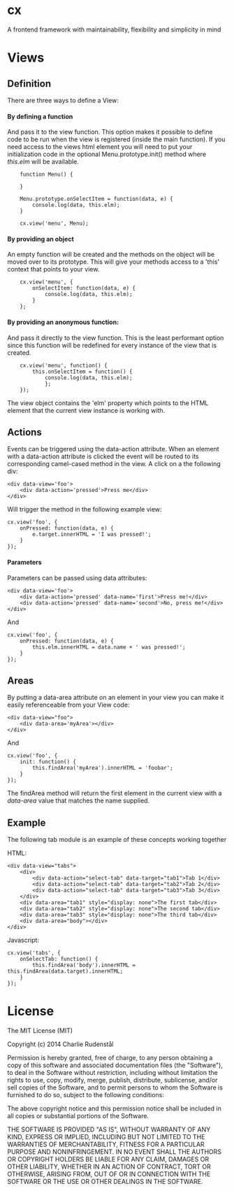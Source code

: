 cx
==

A frontend framework with maintainability, flexibility and simplicity in mind 

Views
==


Definition
--
There are three ways to define a View:

#### By defining a function 
And pass it to the view function. This option makes it possible to define 
code to be run when the view is registered (inside the main function). 
If you need access to the views html element you will need to put your 
initialization code in the optional Menu.prototype.init() method 
where _this.elm_ will be available.

```
	function Menu() {

	}

	Menu.prototype.onSelectItem = function(data, e) {
		console.log(data, this.elm);
	}

	cx.view('menu', Menu);
```

#### By providing an object
An empty function will be created and the methods on the object will be moved
over to its prototype. This will give your methods access to a 'this' context
that points to your view.

```
	cx.view('menu', {
		onSelectItem: function(data, e) {
			console.log(data, this.elm);
        }
	};
```

#### By providing an anonymous function:
And pass it directly to the view function. This is the least performant option since this function
will be redefined for every instance of the view that is created.

```
	cx.view('menu', function() {
		this.onSelectItem = function() {
			console.log(data, this.elm);
    		};
	});
```

The view object contains the 'elm' property which points to the HTML element that the
current view instance is working with.

Actions
--
Events can be triggered using the data-action attribute. When an element with
a data-action attribute is clicked the event will be routed to its corresponding camel-cased
method in the view. A click on a the following div:

	<div data-view='foo'>
		<div data-action='pressed'>Press me</div>
	</div>

Will trigger the method in the following example view:

	cx.view('foo', {
		onPressed: function(data, e) {
			e.target.innerHTML = 'I was pressed!';
		}
	});

#### Parameters
Parameters can be passed using data attributes:

	<div data-view='foo'>
		<div data-action='pressed' data-name='first'>Press me!</div>
		<div data-action='pressed' data-name='second'>No, press me!</div>
	</div>

And

	cx.view('foo', {
		onPressed: function(data, e) {
			this.elm.innerHTML = data.name + ' was pressed!';
		}
	});

Areas
--
By putting a data-area attribute on an element in your view you can make it
easily referenceable from your View code:

	<div data-view="foo">
		<div data-area='myArea'></div>
	</div>

And

	cx.view('foo', {
		init: function() {
			this.findArea('myArea').innerHTML = 'foobar';
		}
	});

The findArea method will return the first element in the current view with a _data-area_ value
that matches the name supplied.

Example
--

The following tab module is an example of these concepts working together

HTML:

	<div data-view="tabs">
        <div>
            <div data-action="select-tab" data-target="tab1">Tab 1</div>
            <div data-action="select-tab" data-target="tab2">Tab 2</div>
            <div data-action="select-tab" data-target="tab3">Tab 3</div>
        </div>
        <div data-area="tab1" style="display: none">The first tab</div>
        <div data-area="tab2" style="display: none">The second tab</div>
        <div data-area="tab3" style="display: none">The third tab</div>
        <div data-area="body"></div>
    </div>

Javascript:

	cx.view('tabs', {
		onSelectTab: function() {
			this.findArea('body').innerHTML = this.findArea(data.target).innerHTML;
		}
	});


License
==

The MIT License (MIT)

Copyright (c) 2014 Charlie Rudenstål

Permission is hereby granted, free of charge, to any person obtaining a copy
of this software and associated documentation files (the "Software"), to deal
in the Software without restriction, including without limitation the rights
to use, copy, modify, merge, publish, distribute, sublicense, and/or sell
copies of the Software, and to permit persons to whom the Software is
furnished to do so, subject to the following conditions:

The above copyright notice and this permission notice shall be included in all
copies or substantial portions of the Software.

THE SOFTWARE IS PROVIDED "AS IS", WITHOUT WARRANTY OF ANY KIND, EXPRESS OR
IMPLIED, INCLUDING BUT NOT LIMITED TO THE WARRANTIES OF MERCHANTABILITY,
FITNESS FOR A PARTICULAR PURPOSE AND NONINFRINGEMENT. IN NO EVENT SHALL THE
AUTHORS OR COPYRIGHT HOLDERS BE LIABLE FOR ANY CLAIM, DAMAGES OR OTHER
LIABILITY, WHETHER IN AN ACTION OF CONTRACT, TORT OR OTHERWISE, ARISING FROM,
OUT OF OR IN CONNECTION WITH THE SOFTWARE OR THE USE OR OTHER DEALINGS IN THE
SOFTWARE.
